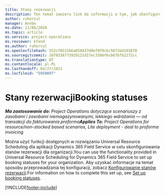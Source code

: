 ```yaml
---
title: Stany rezerwacji
description: Ten temat zawiera link do informacji o tym, jak skonfigurować stany rezerwacji w aplikacji Project Operations.
author: ruhercul
manager: Annbe
ms.date: 11/05/2020
ms.topic: article
ms.service: project-operations
ms.reviewer: kfend
ms.author: ruhercul
ms.openlocfilehash: 552cf8515b6a858437d9ef0f0cbc56f1bd103878
ms.sourcegitcommit: 3d78338773929121d17ec3386f6cb67bfb2272cc
ms.translationtype: HT
ms.contentlocale: pl-PL
ms.lasthandoff: 04/27/2021
ms.locfileid: "5950097"
---
```

# <a name="booking-statuses"></a><span data-ttu-id="43ebc-103">Stany rezerwacji</span><span class="sxs-lookup"><span data-stu-id="43ebc-103">Booking statuses</span></span>

<span data-ttu-id="43ebc-104">_**Ma zastosowanie do:** Project Operations dotyczące scenariuszy z zasobami i zasobami niemagazynowanymi, lekkiego wdrażania — od transakcji do fakturowania proforma_</span><span class="sxs-lookup"><span data-stu-id="43ebc-104">_**Applies To:** Project Operations for resource/non-stocked based scenarios, Lite deployment - deal to proforma invoicing_</span></span>

<span data-ttu-id="43ebc-105">Można użyć funkcji dostępnych w rozwiązaniu Universal Resource Scheduling dla aplikacji Dynamics 365 Field Service w celu skonfigurowania stanów rezerwacji dla organizacji.</span><span class="sxs-lookup"><span data-stu-id="43ebc-105">You can use the functionality provided in Universal Resource Scheduling for Dynamics 365 Field Service to set up booking statuses for your organization.</span></span> <span data-ttu-id="43ebc-106">Aby uzyskać informacje na temat sposobu przeprowadzania tej konfiguracji, zobacz [Konfigurowanie stanów rezerwacji](/dynamics365/field-service/set-up-booking-statuses).</span><span class="sxs-lookup"><span data-stu-id="43ebc-106">For information on how to complete this set up, see [Set up booking statuses](/dynamics365/field-service/set-up-booking-statuses).</span></span>


[!INCLUDE[footer-include](../includes/footer-banner.md)]